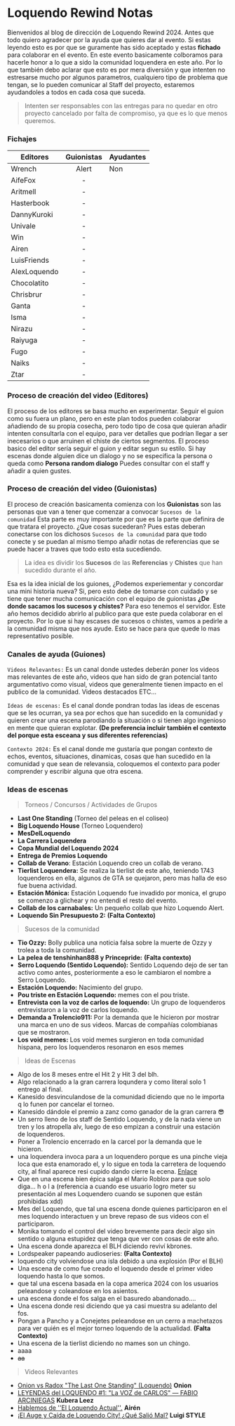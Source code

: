 # Loquendo Rewind Notas
Bienvenidos al blog de dirección de Loquendo Rewind 2024. Antes que todo quiero agradecer por la ayuda que quieres dar al evento. Si estas leyendo esto es por que se guramente
has sido aceptado y estas **fichado** para colaborar en el evento. En este evento basicamente colboramos para hacerle honor a lo que a sido la comunidad loquendera en este año.
Por lo que también debo aclarar que esto es por mera diversión y que intenten no estresarse mucho por algunos parametros, cualquiero tipo de problema que tengan, se lo pueden 
comunicar al Staff del proyecto, estaremos ayudandoles a todos en cada cosa que suceda. 

> Intenten ser responsables con las entregas para no quedar en otro proyecto cancelado por falta de compromiso, ya que es lo que menos queremos. 

### Fichajes
|    Editores   |  Guionistas   |    Ayudantes | 
| ------------- |:-------------:|------------- |
| Wrench        | Alert         | Non          |
| AifeFox       | -             |              |
| Aritmell      | -             |              |
| Hasterbook    | -             |              |
| DannyKuroki   | -             |              |
| Univale       | -             |              |
| Win           | -             |              |
| Airen         | -             |              |
| LuisFriends   | -             |              |
| AlexLoquendo  | -             |              |
| Chocolatito   | -             |              |
| Chrisbrur     | -             |              |
| Ganta         | -             |              |
| Isma          | -             |              |
| Nirazu        | -             |              |
| Raiyuga       | -             |              |
| Fugo          | -             |              |
| Naiks         | -             |              |
| Ztar          | -             |              |

### Proceso de creación del video (Editores)
El proceso de los editores se basa mucho en experimentar. Seguir el guion como su fuera un plano, pero en este plan todos pueden colaborar añadiendo de su propia cosecha, pero todo tipo de cosa que quieran añadir intenten consultarla con el equipo, para ver detalles que podrían llegar a ser inecesarios o que arruinen el chiste de ciertos segmentos. El proceso basico del editor sería seguir el guion y editar segun su estilo. Si hay escenas donde alguien dice un dialogo y no se especifica la persona o queda como **Persona random dialogo** Puedes consultar con el staff y añadir a quien gustes. 

### Proceso de creación del video (Guionistas)
El proceso de creación basicamenta comienza con los **Guionistas** son las personas que van a tener que comenzar a convocar ```Sucesos de la comunidad``` Esta parte es muy importante
por que es la parte que definira de que tratara el proyecto. ¿Que cosas sucederan? Pues estas deberan conectarse con los dichosos ```Sucesos de la comunidad``` para que todo conecte
y se puedan al mismo tiempo añadir notas de referencias que se puede hacer a traves que todo esto esta sucediendo.

> La idea es dividir los **Sucesos** de las **Referencias** y **Chistes** que han sucedido durante el año.

Esa es la idea inicial de los guiones, ¿Podemos experiementar y concordar una mini historia nueva? Si, pero esto debe de tomarse con cuidado y se tiene que tener mucha comunicación con el  equipo de guionistas
**¿De donde sacamos los sucesos y chistes?** Para eso tenemos el servidor. Este año hemos decidido abrirlo al publico para que este pueda colaborar en el proyecto. Por lo que si hay escases de sucesos o chistes, vamos a pedirle a la comunidad misma que nos ayude. Esto se hace para que quede lo mas representativo posible.

### Canales de ayuda (Guiones)
```Videos Relevantes:``` Es un canal donde ustedes deberán poner los videos mas relevantes de este año, videos que han sido de gran potencial tanto argumentativo como visual, videos que generalmente tienen impacto en el publico de la comunidad. Videos destacados ETC...

```Ideas de escenas:``` Es el canal donde pondran todas las ideas de escenas que se les ocurran, ya sea por echos que han sucedido en la comunidad y quieren crear una escena parodiando la situación o si tienen algo ingenioso en mente que quieran explotar. **(De preferencia incluir también el contexto del porque esta esceana y sus diferentes referencias)**

```Contexto 2024:``` Es el canal donde me gustaría que pongan contexto de echos, eventos, situaciones, dinamicas, cosas que han sucedido en la comunidad y que sean de relevansia, coloquemos el contexto para poder comprender y escribir alguna que otra escena.

### Ideas de escenas
> Torneos / Concursos / Actividades de Grupos
- __Last One Standing__ (Torneo del peleas en el coliseo)
- __Big Loquendo House__ (Torneo Loquendero)
- __MesDelLoquendo__
- __La Carrera Loquendera__
- __Copa Mundial del Loquendo 2024__
- __Entrega de Premios Loquendo__
- __Collab de Verano__: Estación Loquendo creo un collab de verano.
- __Tierlist Loquendera:__ Se realiza la tierlist de este año, teniendo 1743 loquenderos en ella, algunos de GTA se quejaron, pero mas halla de eso fue buena actividad.
- __Estación Mónica:__ Estación Loquendo fue invadido por monica, el grupo se comenzo a glichear y no entendi el resto del evento.
- __Collab de los carnabales:__ Un pequeño collab que hizo Loquendo Alert.
- __Loquendo Sin Presupuesto 2:__ **(Falta Contexto)**
  
> Sucesos de la comunidad

- __Tio Ozzy:__ Bolly publica una noticia falsa sobre la muerte de Ozzy y trolea a toda la comunidad.
- __La pelea de tenshinhan888 y Princepride:__ **(Falta contexto)**
- __Serro Loquendo (Sentido Loquendo):__ Sentido Loquendo dejo de ser tan activo como antes, posteriormente a eso le cambiaron el nombre a Serro Loquendo.
- __Estación Loquendo:__ Nacimiento del grupo.
- __Pou triste en Estación Loquendo:__ memes con el pou triste.
- __Entrevista con la voz de carlos de loquendo:__ Un grupo de loquenderos entrevistaron a la voz de carlos loquendo.
- __Demanda a Trolencio911:__ Por la demanda que le hicieron por mostrar una marca en uno de sus videos. Marcas de compañías colombianas que se mostraron.
- __Los void memes:__ Los void memes surgieron en toda comunidad hispana, pero los loquenderos resonaron en esos memes

> Ideas de Escenas

- Algo de los 8 meses entre el Hit 2 y Hit 3 del blh.
- Algo relacionado a la gran carrera loqundera y como literal solo 1 entrego al final.
- Kanesido desvinculandose de la comunidad diciendo que no le importa q lo funen por cancelar el torneo.
- Kanesido dándole el premio a zanz como ganador de la gran carrera 😎 
- Un serro lleno de los staff de Sentido Loquendo, y de la nada viene un tren y los atropella alv, luego de eso empizan a construir una estación de loquenderos.
- Poner a Trolencio encerrado en la carcel por la demanda que le hicieron.
- una loquendera invoca para a un loquendero porque es una pinche vieja loca que esta enamorado el, y lo sigue en toda la carretera de loquendo city, al final aparece resi cupido dando cierre la ecena. [Enlace](https://cdn.discordapp.com/attachments/945239276084420638/1303040058198196346/verbalase-charlie.gif?ex=672a4e1f&is=6728fc9f&hm=b32300b262a8ede1c10211c0308fe7d8c9a20dc13608abfad7949e648605cc59&)
- Que en una escena bien épica salga el Mario Roblox para que solo diga...  h o l a (referencia a cuando ese usuario logro meter su presentación al mes Loquendero cuando se suponen que están prohibidas xdd)
- Mes del Loquendo, que tal una escena donde quienes participaron en el mes loquendo interactuen y un breve repaso de sus videos con el participaron.
- Monika tomando el control del video brevemente para decir algo sin sentido o alguna estupidez que tenga que ver con cosas de este año. 
- Una escena donde aparezca el BLH diciendo reviví kbrones.
- Lordspeaker papeando audioseries: **(Falta Contexto)**
- loquendo city volviendose una isla debido a una explosión (Por el BLH)
- Una escena de como fue creado el loquendo desde el primer video loquendo hasta lo que somos.
- que tal una escena basada en la copa america 2024 con los usuarios peleandose y coleandose en los asientos.
- una escena donde el fos salga en el basuredo abandonado....
- Una escena donde resi diciendo que ya casi muestra su adelanto del fos.
- Pongan a Pancho y a Conejetes peleandose en un cerro a machetazos para ver quién es el mejor torneo loquendo de la actualidad. **(Falta Contexto)**
- Una escena de la tierlist diciendo no mames son un chingo.
- aaaa
- ~~aa~~

> Videos Relevantes

- [Onion vs Radox "The Last One Standing" (Loquendo)](https://youtu.be/huBI95w8uTs) **Onion**
- [LEYENDAS del LOQUENDO #1: "La VOZ de CARLOS" — FABIO ARCINIEGAS](https://www.youtube.com/live/gK5x34GcbGg?si=5bMgk6G4VUrBKkQH) **Kubera Leez**
- [Hablemos de ''El Loquendo Actual''.](https://youtu.be/JQz8UXqQdDo?si=n-91CHbHRzFTmJ6s) **Airén**
- [¡El Auge y Caída de Loquendo City! ¿Qué Salió Mal?](https://youtu.be/7hD98mhbw84) **Luigi STYLE**

  
